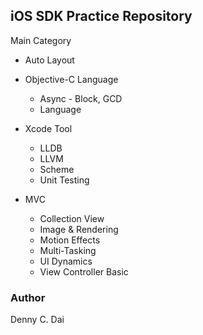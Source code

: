 ## iOS SDK Practice Repository 

Main Category

* Auto Layout 

* Objective-C Language
	* Async - Block, GCD
	* Language

* Xcode Tool
	* LLDB
	* LLVM
	* Scheme 
	* Unit Testing 

* MVC
	* Collection View 
	* Image & Rendering
	* Motion Effects
	* Multi-Tasking 
	* UI Dynamics 
	* View Controller Basic 
	 
	


### Author 
Denny C. Dai
